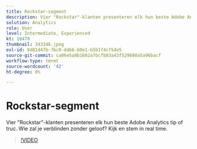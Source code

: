 ```yaml
---
title: Rockstar-segment
description: Vier "Rockstar"-klanten presenteren elk hun beste Adobe Analytics tip of truc.
solution: Analytics
role: User
level: Intermediate, Experienced
kt: 10479
thumbnail: 343346.jpeg
exl-id: 8d81d47b-7bc0-4db6-b0e1-b5b1f4cf54e5
source-git-commit: ca06e5a8b1602a7bcfb83a43f529680a5a96bacf
workflow-type: tm+mt
source-wordcount: '42'
ht-degree: 0%

---
```


# Rockstar-segment

Vier &quot;Rockstar&quot;-klanten presenteren elk hun beste Adobe Analytics tip of truc. Wie zal je verblinden zonder geloof? Kijk en stem in real time.

>[!VIDEO](https://video.tv.adobe.com/v/343346/?quality=12&learn=on)
